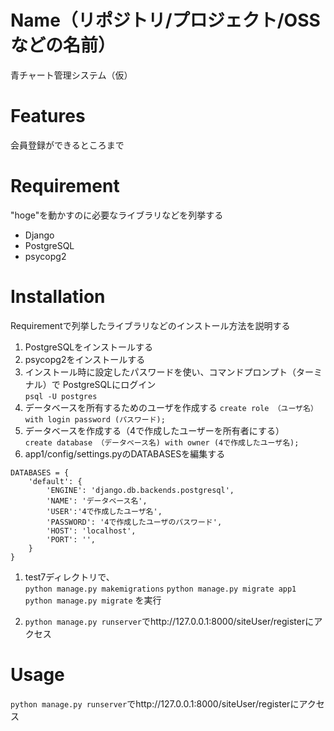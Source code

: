 # Name（リポジトリ/プロジェクト/OSSなどの名前）

青チャート管理システム（仮）  





# Features

会員登録ができるところまで 

# Requirement

"hoge"を動かすのに必要なライブラリなどを列挙する

* Django
* PostgreSQL
* psycopg2

# Installation

Requirementで列挙したライブラリなどのインストール方法を説明する

1. PostgreSQLをインストールする  
1. psycopg2をインストールする  
1. インストール時に設定したパスワードを使い、コマンドプロンプト（ターミナル）で  PostgreSQLにログイン  
```psql -U postgres```  
1. データベースを所有するためのユーザを作成する
```create role （ユーザ名） with login password (パスワード);```
1. データベースを作成する（4で作成したユーザーを所有者にする）  
```create database （データベース名) with owner (4で作成したユーザ名);```
1. app1/config/settings.pyのDATABASESを編集する
```
DATABASES = {
    'default': {
        'ENGINE': 'django.db.backends.postgresql',
        'NAME': 'データベース名',
        'USER':'4で作成したユーザ名',
        'PASSWORD': '4で作成したユーザのパスワード',
        'HOST': 'localhost',
        'PORT': '',
    }
}
```
1. test7ディレクトリで、     
```python manage.py makemigrations```
```python manage.py migrate app1```
```python manage.py migrate``` 
を実行  

1. ```python manage.py runserver```でhttp://127.0.0.1:8000/siteUser/registerにアクセス  



# Usage

```python manage.py runserver```でhttp://127.0.0.1:8000/siteUser/registerにアクセス  



